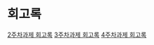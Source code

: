# 회고록

[2주차과제 회고록](./homework-2/README.md)
[3주차과제 회고록](./homework-3/README.md)
[4주차과제 회고록](./homewoek-4/README.md)
